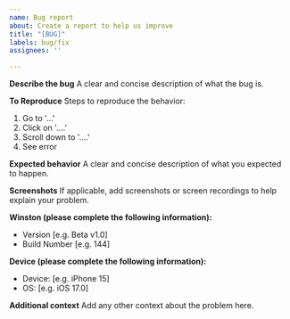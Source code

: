 ```yaml
---
name: Bug report
about: Create a report to help us improve
title: "[BUG]"
labels: bug/fix
assignees: ''

---
```


**Describe the bug**
A clear and concise description of what the bug is.

**To Reproduce**
Steps to reproduce the behavior:
1. Go to '...'
2. Click on '....'
3. Scroll down to '....'
4. See error

**Expected behavior**
A clear and concise description of what you expected to happen.

**Screenshots**
If applicable, add screenshots or screen recordings to help explain your problem.

**Winston (please complete the following information):**
 - Version [e.g. Beta v1.0]
 - Build Number [e.g. 144]

**Device (please complete the following information):**
 - Device: [e.g. iPhone 15]
 - OS: [e.g. iOS 17.0]

**Additional context**
Add any other context about the problem here.
